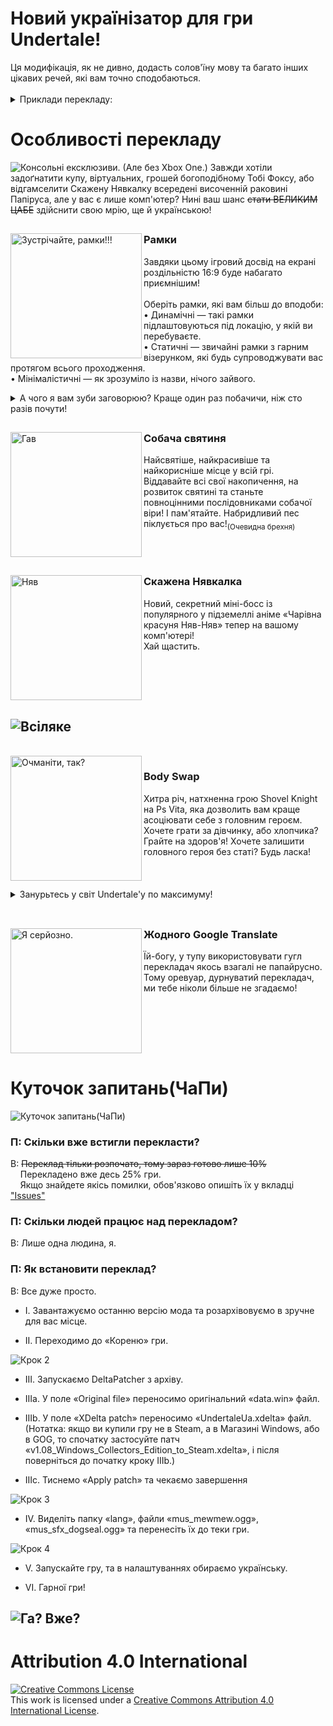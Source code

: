 <h1>Новий українізатор для гри Undertale!</h1>
Ця модифікація, як не дивно, додасть солов'їну мову та багато інших цікавих речей, які вам точно сподобаються.
<br>

<br>
<details>
    <summary>Приклади перекладу:</summary>
    <img width="50%" alt="Логотип" title="Логотип" src="assets/images/examples/title.png">
    <img width="50%" alt="Заставка" title="Заставка" src="assets/images/examples/intro.png">
    <img width="50%" alt="Набір ім'я" title="Набір ім'я" src="assets/images/examples/naming.gif">
    <img width="50%" alt="Який грозний" title="Який грозний" src="assets/images/examples/die.gif">
    <img width="50%" alt="Збереження" title="Збереження" src="assets/images/examples/save.png">
    <img width="50%" alt="Манекен. Стоїть." title="Манекен. Стоїть." src="assets/images/examples/dummy.gif">
    <img width="50%" alt="ЛІНИВА СРАКА!!!" title="ЛІНИВА СРАКА!!!" src="assets/images/examples/lazyass.gif">
    <img width="50%" alt="Важлива річ" title="Важлива річ" src="assets/images/examples/importantthing.png">
    <img width="50%" alt="Затишно" title="Затишно" src="assets/images/examples/snowdin.gif">
</details>

<h1>Особливості перекладу</h1>

<img alt="Консольні ексклюзиви. (Але без Xbox One.)" title="Консольні ексклюзиви. (Але без Xbox One.)" src="assets/images/readme/ConsoleExs.png">
Завжди хотіли задоґнатити купу, віртуальних, грошей богоподібному Тобі Фоксу, або відгамселити Скажену Нявкалку всередені височенній раковині Папіруса, але у вас є лише комп'ютер? Нині ваш шанс <del>стати ВЕЛИКИМ ЦАБЕ</del> здійснити свою мрію, ще й українською!

<h2></h2>

<img alt="Зустрічайте, рамки!!!" title="Зустрічайте, рамки!!!" src="assets/images/readme/BordersIconBorders.png" align="left" height=200px width=210px>
<h3>Рамки</h3>

Завдяки цьому ігровий досвід на екрані роздільністю 16:9 буде набагато приємнішим!
<br>
<br>
Оберіть рамки, які вам більш до вподоби:
<br>
• Динамічні — такі рамки підлаштовуються під локацію, у якій ви перебуваєте.
<br>
• Статичні — звичайні рамки з гарним візерунком, які будь супроводжувати вас протягом всього проходження.
<br>
• Мінімалістичні — як зрозуміло із назви, нічого зайвого.
<details>
    <summary>А чого я вам зуби заговорюю? Краще один раз побачичи, ніж сто разів почути!</summary>
    <img alt="Демонстрація рамок" title="Демонстрація рамок" src="assets/images/readme/InGameBorders.gif">
</details>

<h2 CLEAR="left"></h2>

<img alt="Гав" title="Гав" src="assets/images/readme/BordersIconDogShrine.gif" align="left" height=200px width=210px>

<h3>Собача святиня</h3>
Найсвятіше, найкрасивіше та найкорисніше місце у всій грі.
<br>
Віддавайте всі свої накопичення, на розвиток святині та станьте повноцінними послідовниками собачої віри!
І пам'ятайте. Набридливий пес піклується про вас!<sub>(Очевидна брехня)</sub>


<br CLEAR="left"> 
<h2></h2>

<img alt="Няв" title="Няв" src="assets/images/readme/BordersIconMEWMEW.gif" align="left" height=200px width=210px>

<h3>Скажена Нявкалка</h3>
Новий, секретний міні-босс із популярного у підземеллі аніме «Чарівна красуня Няв-Няв» тепер на вашому комп'ютері!
<br>
Хай щастить.

<br CLEAR="left"> 
<h2></h2>

<h2><img alt="Всіляке" title="Всіляке" src="assets/images/readme/OtherFeatures.gif"></h2>
<br>
<img alt="Очманіти, так?" title="Очманіти, так?" src="assets/images/readme/BordersIconBodySwap.gif" align="left" height=200px width=210px>

<h3>Body Swap</h3>
Хитра річ, натхненна грою Shovel Knight на Ps Vita, яка дозволить вам краще асоціювати себе з головним героєм. Хочете грати за дівчинку, або хлопчика? Грайте на здоров'я! Хочете залишити головного героя без статі? Будь ласка!
<br>
<br>
<br>
<br>
<details>
    <summary>Занурьтесь у світ Undertale'у по максимуму!</summary>
    <img alt="Демонстрація Body Swap'у" title="Демонстрація Body Swap'у" src="assets/images/readme/BodySwapDemo.png">
    <img alt="Демонстрація Body Swap'у" title="Демонстрація Body Swap'у" src="assets/images/readme/BodySwapDemo1.png">
    <img alt="Демонстрація Body Swap'у" title="Демонстрація Body Swap'у" src="assets/images/readme/BodySwapDemo2.png">
</details>

<br CLEAR="left"> 
<h2></h2>

<img alt="Я серйозно." title="Я серйозно." src="assets/images/readme/BordersIconGoogle.png" align="left" height=200px width=210px>

<h3>Жодного Google Translate</h3>
Їй-богу, у тупу використовувати гугл перекладач якось взагалі не папайрусно.
<br>
Тому оревуар, дурнуватий перекладач, ми тебе ніколи більше не згадаємо! 
<br CLEAR="left">

<h2></h2>

<h1>Куточок запитань(ЧаПи)</h1>

<img alt="Куточок запитань(ЧаПи)" title="Куточок запитань(ЧаПи)" src="assets/images/faq/CHaPy.gif">

<h3>П: Скільки вже встигли перекласти?</h3>

В: <s>Переклад тільки розпочато, тому зараз готово лише 10%</s>
<br>
    Перекладено вже десь 25% гри.
<br>
    Якщо знайдете якісь помилки, обов'язково опишіть їх у вкладці <a href="https://github.com/Roavello/undertale_ua/issues">"Issues"</a>

<h3>П: Скільки людей працює над перекладом?</h3>
В: Лише одна людина, я.

<h3>П: Як встановити переклад?</h3>

В: Все дуже просто.
<br>
* I. Завантажуємо останню версію мода та розархівовуємо в зручне для вас місце.

* II. Переходимо до «Кореню» гри.
<img alt="Крок 2" src="assets/images/faq/step2.gif">

* III. Запускаємо DeltaPatcher з архіву.

* IIIa. У поле «Original file» переносимо оригінальний «data.win» файл.

* IIIb. У поле «XDelta patch» переносимо «UndertaleUa.xdelta» файл. (Нотатка: якщо ви купили гру не в Steam, а в Магазині Windows, або в GOG, то спочатку застосуйте патч «v1.08_Windows_Collectors_Edition_to_Steam.xdelta», і після поверніться до початку кроку IIIb.)

* IIIc. Тиснемо «Apply patch» та чекаємо завершення
<img alt="Крок 3" src="assets/images/faq/DeltaPatch.gif">

* IV. Виделіть папку «lang», файли «mus_mewmew.ogg», «mus_sfx_dogseal.ogg» та перенесіть їх до теки гри.
<img alt="Крок 4" src="assets/images/faq/step4.gif">

* V. Запускайте гру, та в налаштуваннях обираємо українську.

* VI. Гарної гри!

<h2><img alt="Га? Вже?" title="Га? Вже?" src="assets/images/faq/ChaPyEND.png"></h2>

<h1>Attribution 4.0 International</h1>

<a rel="license" href="http://creativecommons.org/licenses/by/4.0/">
<img alt="Creative Commons License" style="border-width:0" src="https://i.creativecommons.org/l/by/4.0/88x31.png" />
</a>
<br />
This work is licensed under a <a rel="license" href="http://creativecommons.org/licenses/by/4.0/">Creative Commons Attribution 4.0 International License</a>.